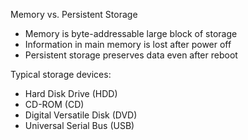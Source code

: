 Memory vs. Persistent Storage
- Memory is byte-addressable large block of storage
-  Information in main memory is lost after power off
- Persistent storage preserves data even after reboot

Typical storage devices:
- Hard Disk Drive (HDD)
- CD-ROM (CD)
- Digital Versatile Disk (DVD)
- Universal Serial Bus (USB)